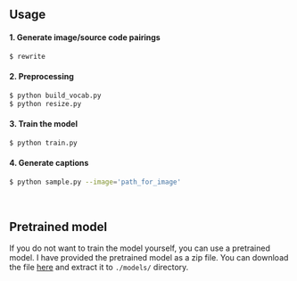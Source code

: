 ## Usage 



#### 1. Generate image/source code pairings

```bash
$ rewrite
```

#### 2. Preprocessing

```bash
$ python build_vocab.py   
$ python resize.py
```

#### 3. Train the model

```bash
$ python train.py    
```

#### 4. Generate captions


```bash
$ python sample.py --image='path_for_image'
```

<br>

## Pretrained model 

If you do not want to train the model yourself, you can use a pretrained model. I have provided the pretrained model as a zip file. You can download the file [here](https://www.dropbox.com/s/b7gyo15as6m6s7x/train_model.zip?dl=0) and extract it to `./models/` directory.
